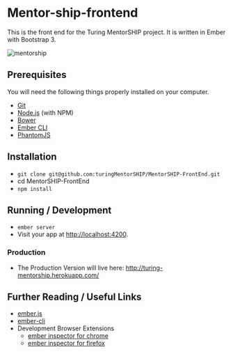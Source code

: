 # Mentor-ship-frontend

This is the front end for the Turing MentorSHIP project. It is written in Ember with Bootstrap 3.

![mentorship](https://s3.amazonaws.com/f.cl.ly/items/1o2y3w262I2b0A2G1a3B/Screen%20Shot%202016-07-20%20at%209.11.26%20PM.png?v=d5da8526)

## Prerequisites

You will need the following things properly installed on your computer.

* [Git](http://git-scm.com/)
* [Node.js](http://nodejs.org/) (with NPM)
* [Bower](http://bower.io/)
* [Ember CLI](http://ember-cli.com/)
* [PhantomJS](http://phantomjs.org/)

## Installation

* `git clone git@github.com:turingMentorSHIP/MentorSHIP-FrontEnd.git`
* cd MentorSHIP-FrontEnd
* `npm install`

## Running / Development

* `ember server`
* Visit your app at [http://localhost:4200](http://localhost:4200).

### Production

* The Production Version will live here: http://turing-mentorship.herokuapp.com/

## Further Reading / Useful Links

* [ember.js](http://emberjs.com/)
* [ember-cli](http://ember-cli.com/)
* Development Browser Extensions
  * [ember inspector for chrome](https://chrome.google.com/webstore/detail/ember-inspector/bmdblncegkenkacieihfhpjfppoconhi)
  * [ember inspector for firefox](https://addons.mozilla.org/en-US/firefox/addon/ember-inspector/)
